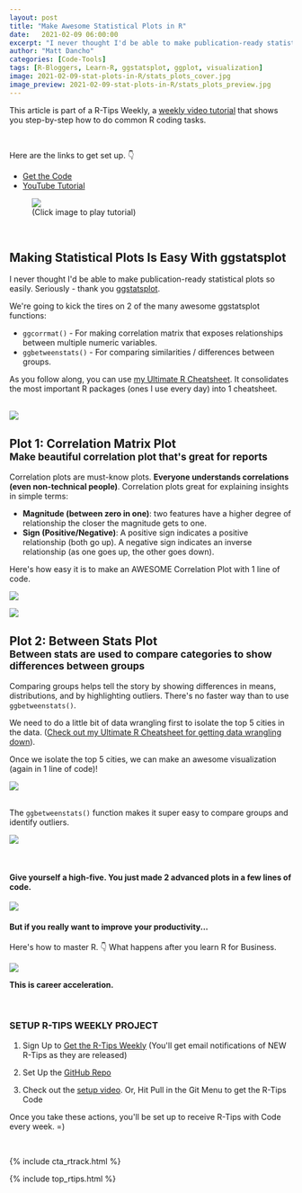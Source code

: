 ```yaml
---
layout: post
title: "Make Awesome Statistical Plots in R"
date:   2021-02-09 06:00:00
excerpt: "I never thought I'd be able to make publication-ready statistical plots so easily. Seriously. Thanks to ggstatsplot."
author: "Matt Dancho"
categories: [Code-Tools]
tags: [R-Bloggers, Learn-R, ggstatsplot, ggplot, visualization]
image: 2021-02-09-stat-plots-in-R/stats_plots_cover.jpg
image_preview: 2021-02-09-stat-plots-in-R/stats_plots_preview.jpg
---
```


This article is part of a R-Tips Weekly, a [weekly video tutorial](https://mailchi.mp/business-science/r-tips-newsletter) that shows you step-by-step how to do common R coding tasks.

<br/>


Here are the links to get set up. 👇

- [Get the Code](https://mailchi.mp/business-science/r-tips-newsletter)
- [YouTube Tutorial](https://youtu.be/8Em1bCFBMWg)


<figure class="text-center">
    <a href="https://youtu.be/8Em1bCFBMWg"><img src="/assets/2021-02-09-stat-plots-in-R/video_thumb.png" border="0" /></a>
  <figcaption>(Click image to play tutorial)</figcaption>
</figure>

<br>



<h2>Making Statistical Plots Is Easy With ggstatsplot</h2>

I never thought I'd be able to make publication-ready statistical plots so easily. Seriously - thank you <a href="https://indrajeetpatil.github.io/ggstatsplot/index.html">ggstatsplot</a>.

We're going to kick the tires on 2 of the many awesome ggstatsplot functions:

<ul>
    <li><code>ggcorrmat()</code> - For making correlation matrix that exposes relationships between multiple numeric variables.</li>
    <li><code>ggbetweenstats()</code> - For comparing similarities / differences between groups.</li>
</ul>

As you follow along, you can use <a href="https://www.business-science.io/r-cheatsheet">my Ultimate R Cheatsheet</a>. It consolidates the most important R packages (ones I use every day) into 1 cheatsheet.

<br>
<a> <img src="/assets/2021-02-09-stat-plots-in-R/Plot_Example.jpg"> </a>
    
<h2>Plot 1: Correlation Matrix Plot<br>
<small>Make beautiful correlation plot that's great for reports</small></h2>

Correlation plots are must-know plots. <strong>Everyone understands correlations (even non-technical people)</strong>. Correlation plots great for explaining insights in simple terms:

<ul>
    <li><strong>Magnitude (between zero in one)</strong>: two features have a higher degree of relationship the closer the magnitude gets to one.</li>
    <li><strong>Sign (Positive/Negative)</strong>: A positive sign indicates a positive relationship (both go up). A negative sign indicates an inverse relationship (as one goes up, the other goes down).</li>
</ul>

<p>Here's how easy it is to make an AWESOME Correlation Plot with 1 line of code.</p>

<a> <img src="/assets/2021-02-09-stat-plots-in-R/code.jpg"> </a>

<a> <img src="/assets/2021-02-09-stat-plots-in-R/correlation_plot.jpg"> </a>

<h2>Plot 2: Between Stats Plot<br>
<small>Between stats are used to compare categories to show differences between groups</small></h2>

Comparing groups helps tell the story by showing differences in means, distributions, and by highlighting outliers.  There's no faster way than to use <code>ggbetweenstats()</code>.
    
We need to do a little bit of data wrangling first to isolate the top 5 cities in the data. (<a href="https://www.business-science.io/r-cheatsheet">Check out my Ultimate R Cheatsheet for getting data wrangling down</a>).
        
Once we isolate the top 5 cities, we can make an awesome visualization (again in 1 line of code)!


<a> <img src="/assets/2021-02-09-stat-plots-in-R/Code_2.jpg"> </a>

<br>
The <code>ggbetweenstats()</code> function makes it super easy to compare groups and identify outliers.

<a> <img src="/assets/2021-02-09-stat-plots-in-R/Plot_Example_2.jpg"></a>



<br>

<h4>Give yourself a high-five. You just made 2 advanced plots in a few lines of code.</h4>
<img src="/assets/2021-02-09-stat-plots-in-R/High_5.gif">


<br>

<h4>But if you really want to improve your productivity...</h4>

<p class="text-center">
    Here's how to master R.  👇
    What happens after you learn R for Business. 
</p>

<img src="/assets/2021-02-09-stat-plots-in-R/run_master.gif">

<p class="text-center"><strong>This is career acceleration.</strong></p>



<br>

### SETUP R-TIPS WEEKLY PROJECT

1. Sign Up to [Get the R-Tips Weekly](https://mailchi.mp/business-science/r-tips-newsletter) (You'll get email notifications of NEW R-Tips as they are released)

2. Set Up the [GitHub Repo](https://github.com/business-science/free_r_tips)

3. Check out the [setup video](https://youtu.be/F7aYV0RPyD0). Or, Hit Pull in the Git Menu to get the R-Tips Code

Once you take these actions, you'll be set up to receive R-Tips with Code every week. =)

<br>

{% include cta_rtrack.html %}

{% include top_rtips.html %}
